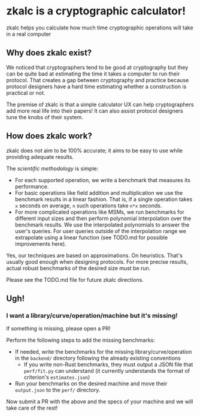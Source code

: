 # zkalc is a cryptographic calculator!

zkalc helps you calculate how much time cryptographic operations will take in a real computer

## Why does zkalc exist?

We noticed that cryptographers tend to be good at cryptography but they can be quite bad at estimating the time it takes a computer to run their protocol. That creates a gap between cryptography and practice because protocol designers have a hard time estimating whether a construction is practical or not.

The premise of zkalc is that a simple calculator UX can help cryptographers add more real life into their papers! It can also assist protocol designers tune the knobs of their system.

## How does zkalc work?

zkalc does not aim to be 100% accurate; it aims to be easy to use while providing adequate results.

The *scientific methodology* is simple:
- For each supported operation, we write a benchmark that measures its performance.
- For basic operations like field addition and multiplication we use the benchmark results in a linear fashion. That is, if a single operation takes `x` seconds on average, `n` such operations take `n*x` seconds.
- For more complicated operations like MSMs, we run benchmarks for different input sizes and then perform polynomial interpolation over the benchmark results. We use the interpolated polynomials to answer the user's queries. For user queries outside of the interpolation range we extrapolate using a linear function (see TODO.md for possible improvements here).

Yes, our techniques are based on approximations. On heuristics. That's usually good enough when designing protocols. For more precise results, actual robust benchmarks of the desired size must be run.

Please see the TODO.md file for future zkalc directions.

## Ugh!

### I want a library/curve/operation/machine but it's missing!

If something is missing, please open a PR!

Perform the following steps to add the missing benchmarks:
- If needed, write the benchmarks for the missing library/curve/operation in the `backend/` directory following the already existing conventions
  - If you write non-Rust benchmarks, they must output a JSON file that `perf/fit.py` can understand (it currently understands the format of criterion's `estimates.json`)
- Run your benchmarks on the desired machine and move their `output.json` to the `perf/` directory.

Now submit a PR with the above and the specs of your machine and we will take care of the rest!
